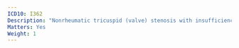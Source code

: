 ```yaml
---
ICD10: I362
Description: "Nonrheumatic tricuspid (valve) stenosis with insufficiency"
Matters: Yes
Weight: 1
---
```


